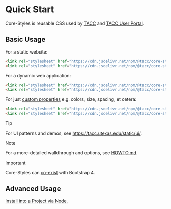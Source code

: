 # Quick Start

Core-Styles is reusable CSS used by [TACC] and [TACC User Portal].

## Basic Usage

For a static website:

```html
<link rel="stylesheet" href="https://cdn.jsdelivr.net/npm/@tacc/core-styles@2.25.3/dist/core-styles.base.css" />
<link rel="stylesheet" href="https://cdn.jsdelivr.net/npm/@tacc/core-styles@2.25.3/dist/core-styles.cms.css" />
```

For a dynamic web application:

```html
<link rel="stylesheet" href="https://cdn.jsdelivr.net/npm/@tacc/core-styles@2.25.3/dist/core-styles.base.css" />
<link rel="stylesheet" href="https://cdn.jsdelivr.net/npm/@tacc/core-styles@2.25.3/dist/core-styles.portal.css" />
```

For just [custom properties](https://developer.mozilla.org/en-US/docs/Web/CSS/--*) e.g. colors, size, spacing, et cetera:

```html
<link rel="stylesheet" href="https://cdn.jsdelivr.net/npm/@tacc/core-styles@2.25.3/dist/core-styles.base.css" />
<link rel="stylesheet" href="https://cdn.jsdelivr.net/npm/@tacc/core-styles@2.25.3/dist/core-styles.portal.css" />
```

> [!TIP]
> For UI patterns and demos, see https://tacc.utexas.edu/static/ui/.

> [!NOTE]
> For a more-detailed walkthrough and options, see [HOWTO.md](HOWTO.md).

> [!IMPORTANT]
> Core-Styles can [co-exist](docs/bootstrap.md) with Bootstrap 4.

## Advanced Usage

[Install into a Project via Node.](README.md#b-install-into-a-project)

[Node.js]: https://nodejs.org/
[TACC]: https://www.tacc.utexas.edu/
[TACC User Portal]: https://tacc.utexas.edu/portal
